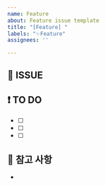 ```yaml
---
name: Feature
about: Feature issue template
title: "[Feature] "
labels: "✨Feature"
assignees: ''

---
```


## 🚀 ISSUE


## ❗ TO DO
- [ ] 
- [ ]
- [ ]

## 📌 참고 사항
-
